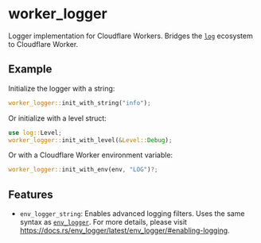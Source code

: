 worker_logger
=============

Logger implementation for Cloudflare Workers.
Bridges the [`log`](https://crates.io/crates/log) ecosystem to Cloudflare Worker.

Example
-------

Initialize the logger with a string:

```rust
worker_logger::init_with_string("info");
```

Or initialize with a level struct:

```rust
use log::Level;
worker_logger::init_with_level(&Level::Debug);
```

Or with a Cloudflare Worker environment variable:

```rust
worker_logger::init_with_env(env, "LOG")?;
```

Features
--------

 - `env_logger_string`: Enables advanced logging filters. Uses the same syntax as
   [`env_logger`](https://crates.io/crates/env_logger). For more details, please visit
   <https://docs.rs/env_logger/latest/env_logger/#enabling-logging>.